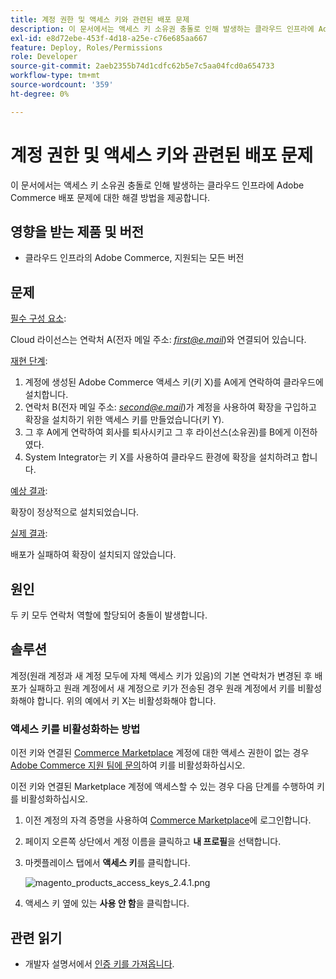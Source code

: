 ```yaml
---
title: 계정 권한 및 액세스 키와 관련된 배포 문제
description: 이 문서에서는 액세스 키 소유권 충돌로 인해 발생하는 클라우드 인프라에 Adobe Commerce 배포 문제에 대한 해결 방법을 제공합니다.
exl-id: e8d72ebe-453f-4d18-a25e-c76e685aa667
feature: Deploy, Roles/Permissions
role: Developer
source-git-commit: 2aeb2355b74d1cdfc62b5e7c5aa04fcd0a654733
workflow-type: tm+mt
source-wordcount: '359'
ht-degree: 0%

---
```


# 계정 권한 및 액세스 키와 관련된 배포 문제

이 문서에서는 액세스 키 소유권 충돌로 인해 발생하는 클라우드 인프라에 Adobe Commerce 배포 문제에 대한 해결 방법을 제공합니다.

## 영향을 받는 제품 및 버전

* 클라우드 인프라의 Adobe Commerce, 지원되는 모든 버전

## 문제

<u>필수 구성 요소</u>:

Cloud 라이선스는 연락처 A(전자 메일 주소: *<u>first@e.mail</u>*)와 연결되어 있습니다.

<u>재현 단계</u>:

1. 계정에 생성된 Adobe Commerce 액세스 키(키 X)를 A에게 연락하여 클라우드에 설치합니다.
1. 연락처 B(전자 메일 주소: *<u>second@e.mail</u>*)가 계정을 사용하여 확장을 구입하고 확장을 설치하기 위한 액세스 키를 만들었습니다(키 Y).
1. 그 후 A에게 연락하여 회사를 퇴사시키고 그 후 라이선스(소유권)를 B에게 이전하였다.
1. System Integrator는 키 X를 사용하여 클라우드 환경에 확장을 설치하려고 합니다.

<u>예상 결과</u>:

확장이 정상적으로 설치되었습니다.

<u>실제 결과</u>:

배포가 실패하여 확장이 설치되지 않았습니다.

## 원인

두 키 모두 연락처 역할에 할당되어 충돌이 발생합니다.

## 솔루션

계정(원래 계정과 새 계정 모두에 자체 액세스 키가 있음)의 기본 연락처가 변경된 후 배포가 실패하고 원래 계정에서 새 계정으로 키가 전송된 경우 원래 계정에서 키를 비활성화해야 합니다. 위의 예에서 키 X는 비활성화해야 합니다.

### 액세스 키를 비활성화하는 방법

이전 키와 연결된 [Commerce Marketplace](https://marketplace.magento.com/) 계정에 대한 액세스 권한이 없는 경우 [Adobe Commerce 지원 팀에 문의](/help/help-center-guide/help-center/magento-help-center-user-guide.md#submit-ticket)하여 키를 비활성화하십시오.

이전 키와 연결된 Marketplace 계정에 액세스할 수 있는 경우 다음 단계를 수행하여 키를 비활성화하십시오.

1. 이전 계정의 자격 증명을 사용하여 [Commerce Marketplace](https://marketplace.magento.com/)에 로그인합니다.
1. 페이지 오른쪽 상단에서 계정 이름을 클릭하고 **내 프로필**&#x200B;을 선택합니다.
1. 마켓플레이스 탭에서 **액세스 키**&#x200B;를 클릭합니다.

   ![magento_products_access_keys_2.4.1.png](/help/troubleshooting/miscellaneous/assets/magento_products_access_keys_2.4.1.png)

1. 액세스 키 옆에 있는 **사용 안 함**&#x200B;을 클릭합니다.

## 관련 읽기

* 개발자 설명서에서 [인증 키를 가져옵니다](https://experienceleague.adobe.com/en/docs/commerce-operations/installation-guide/prerequisites/authentication-keys).
